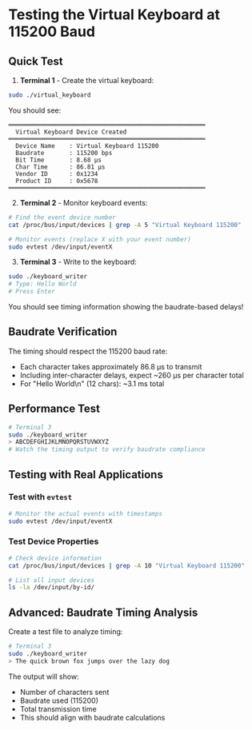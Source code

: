 # Testing the Virtual Keyboard at 115200 Baud

## Quick Test

1. **Terminal 1** - Create the virtual keyboard:
```bash
sudo ./virtual_keyboard
```

You should see:
```
═══════════════════════════════════════════════════════
  Virtual Keyboard Device Created
═══════════════════════════════════════════════════════
  Device Name    : Virtual Keyboard 115200
  Baudrate       : 115200 bps
  Bit Time       : 8.68 μs
  Char Time      : 86.81 μs
  Vendor ID      : 0x1234
  Product ID     : 0x5678
═══════════════════════════════════════════════════════
```

2. **Terminal 2** - Monitor keyboard events:
```bash
# Find the event device number
cat /proc/bus/input/devices | grep -A 5 "Virtual Keyboard 115200"

# Monitor events (replace X with your event number)
sudo evtest /dev/input/eventX
```

3. **Terminal 3** - Write to the keyboard:
```bash
sudo ./keyboard_writer
# Type: Hello World
# Press Enter
```

You should see timing information showing the baudrate-based delays!

## Baudrate Verification

The timing should respect the 115200 baud rate:
- Each character takes approximately 86.8 μs to transmit
- Including inter-character delays, expect ~260 μs per character total
- For "Hello World\n" (12 chars): ~3.1 ms total

## Performance Test

```bash
# Terminal 3
sudo ./keyboard_writer
> ABCDEFGHIJKLMNOPQRSTUVWXYZ
# Watch the timing output to verify baudrate compliance
```

## Testing with Real Applications

### Test with `evtest`
```bash
# Monitor the actual events with timestamps
sudo evtest /dev/input/eventX
```

### Test Device Properties
```bash
# Check device information
cat /proc/bus/input/devices | grep -A 10 "Virtual Keyboard 115200"

# List all input devices
ls -la /dev/input/by-id/
```

## Advanced: Baudrate Timing Analysis

Create a test file to analyze timing:

```bash
# Terminal 3
sudo ./keyboard_writer
> The quick brown fox jumps over the lazy dog
```

The output will show:
- Number of characters sent
- Baudrate used (115200)
- Total transmission time
- This should align with baudrate calculations
